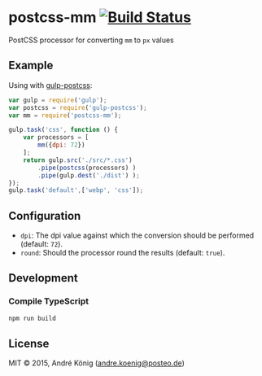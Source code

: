# postcss-mm [![Build Status](https://travis-ci.org/furny/postcss-mm.svg?branch=1.0.1)](https://travis-ci.org/furny/postcss-mm)

PostCSS processor for converting `mm` to `px` values

## Example

Using with [gulp-postcss](https://github.com/postcss/gulp-postcss):

```js
var gulp = require('gulp');
var postcss = require('gulp-postcss');
var mm = require('postcss-mm');

gulp.task('css', function () {
    var processors = [
        mm({dpi: 72})
    ];
    return gulp.src('./src/*.css')
        .pipe(postcss(processors) )
        .pipe(gulp.dest('./dist') );
});
gulp.task('default',['webp', 'css']);
```

## Configuration

  * `dpi`: The dpi value against which the conversion should be performed (default: `72`).
  * `round`: Should the processor round the results (default: `true`).

## Development

### Compile TypeScript

```sh
npm run build
```

## License

MIT © 2015, André König (andre.koenig@posteo.de)
